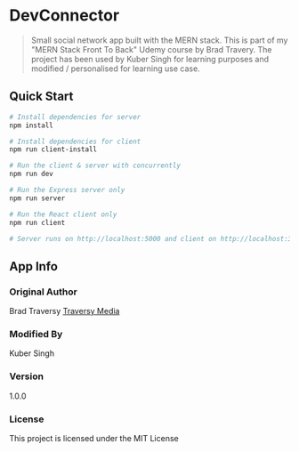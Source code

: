 # DevConnector

> Small social network app built with the MERN stack. This is part of my "MERN Stack Front To Back" Udemy course by Brad Travery. The project has been used by Kuber Singh for learning purposes and modified / personalised for learning use case. 

## Quick Start

```bash
# Install dependencies for server
npm install

# Install dependencies for client
npm run client-install

# Run the client & server with concurrently
npm run dev

# Run the Express server only
npm run server

# Run the React client only
npm run client

# Server runs on http://localhost:5000 and client on http://localhost:3000
```

## App Info

### Original Author

Brad Traversy
[Traversy Media](http://www.traversymedia.com)

### Modified By 

Kuber Singh

### Version

1.0.0

### License

This project is licensed under the MIT License
